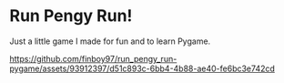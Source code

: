 # Run Pengy Run!
Just a little game I made for fun and to learn Pygame. 


https://github.com/finboy97/run_pengy_run-pygame/assets/93912397/d51c893c-6bb4-4b88-ae40-fe6bc3e742cd

